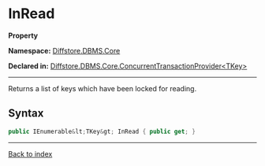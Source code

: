 # InRead

**Property**

**Namespace:** [Diffstore.DBMS.Core](Diffstore.DBMS.Core.md)

**Declared in:** [Diffstore.DBMS.Core.ConcurrentTransactionProvider&lt;TKey&gt;](Diffstore.DBMS.Core.ConcurrentTransactionProvider{TKey}.md)

------



Returns a list of keys which have been locked for reading.


## Syntax

```csharp
public IEnumerable&lt;TKey&gt; InRead { public get; }
```

------

[Back to index](index.md)